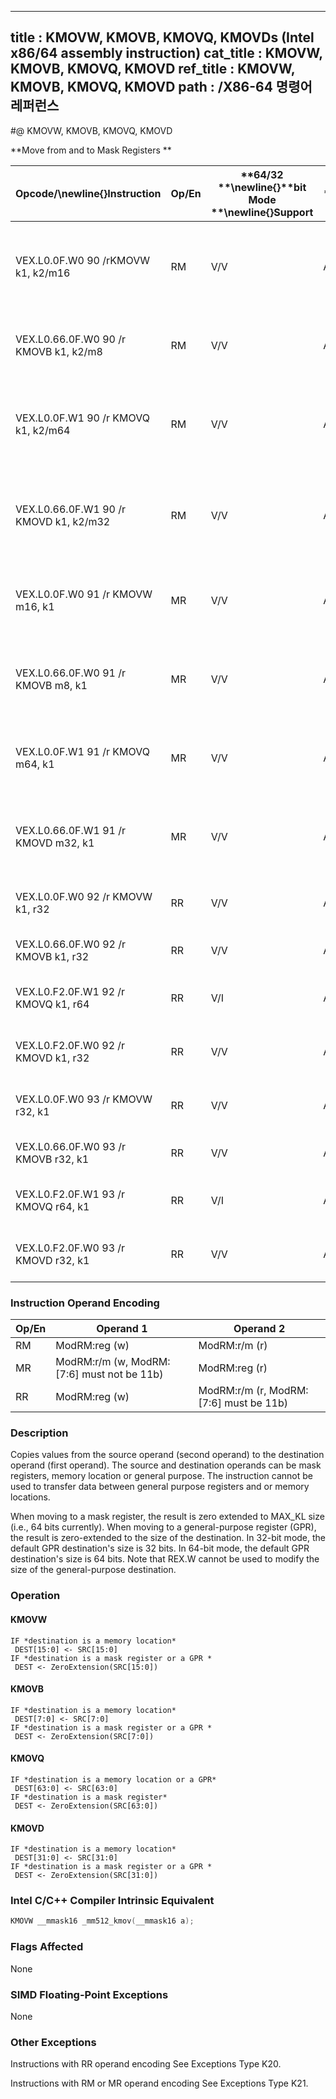----------------------------
title : KMOVW, KMOVB, KMOVQ, KMOVDs (Intel x86/64 assembly instruction)
cat_title : KMOVW, KMOVB, KMOVQ, KMOVD
ref_title : KMOVW, KMOVB, KMOVQ, KMOVD
path : /X86-64 명령어 레퍼런스
----------------------------
#@ KMOVW, KMOVB, KMOVQ, KMOVD

**Move from and to Mask Registers **

|**Opcode/**\newline{}**Instruction**|**Op/En**|**64/32 **\newline{}**bit Mode **\newline{}**Support**|**CPUID **\newline{}**Feature **\newline{}**Flag**|**Description**|
|------------------------------------|---------|------------------------------------------------------|--------------------------------------------------|---------------|
|VEX.L0.0F.W0 90 /rKMOVW k1, k2/m16|RM|V/V|AVX512F|Move 16 bits mask from k2/m16 and store the result in k1.|
|VEX.L0.66.0F.W0 90 /r KMOVB k1, k2/m8|RM|V/V|AVX512DQ|Move 8 bits mask from k2/m8 and store the result in k1. |
|VEX.L0.0F.W1 90 /r KMOVQ k1, k2/m64|RM|V/V|AVX512BW|Move 64 bits mask from k2/m64 and store the result in k1.|
|VEX.L0.66.0F.W1 90 /r KMOVD k1, k2/m32|RM|V/V|AVX512BW|Move 32 bits mask from k2/m32 and store the result in k1. |
|VEX.L0.0F.W0 91 /r KMOVW m16, k1|MR|V/V|AVX512F|Move 16 bits mask from k1 and store the result in m16.|
|VEX.L0.66.0F.W0 91 /r KMOVB m8, k1|MR|V/V|AVX512DQ|Move 8 bits mask from k1 and store the result in m8. |
|VEX.L0.0F.W1 91 /r KMOVQ m64, k1|MR|V/V|AVX512BW|Move 64 bits mask from k1 and store the result in m64.|
|VEX.L0.66.0F.W1 91 /r KMOVD m32, k1|MR|V/V|AVX512BW|Move 32 bits mask from k1 and store the result in m32.|
|VEX.L0.0F.W0 92 /r KMOVW k1, r32|RR|V/V|AVX512F|Move 16 bits mask from r32 to k1.|
|VEX.L0.66.0F.W0 92 /r KMOVB k1, r32|RR|V/V|AVX512DQ|Move 8 bits mask from r32 to k1.|
|VEX.L0.F2.0F.W1 92 /r KMOVQ k1, r64|RR|V/I|AVX512BW|Move 64 bits mask from r64 to k1.|
|VEX.L0.F2.0F.W0 92 /r KMOVD k1, r32|RR|V/V|AVX512BW|Move 32 bits mask from r32 to k1.|
|VEX.L0.0F.W0 93 /r KMOVW r32, k1|RR|V/V|AVX512F|Move 16 bits mask from k1 to r32.|
|VEX.L0.66.0F.W0 93 /r KMOVB r32, k1|RR|V/V|AVX512DQ|Move 8 bits mask from k1 to r32.|
|VEX.L0.F2.0F.W1 93 /r KMOVQ r64, k1|RR|V/I|AVX512BW|Move 64 bits mask from k1 to r64.|
|VEX.L0.F2.0F.W0 93 /r KMOVD r32, k1|RR|V/V|AVX512BW|Move 32 bits mask from k1 to r32.|
### Instruction Operand Encoding


|Op/En|Operand 1|Operand 2|
|-----|---------|---------|
|RM|ModRM:reg (w)|ModRM:r/m (r)|
|MR|ModRM:r/m (w, ModRM:[7:6] must not be 11b)|ModRM:reg (r)|
|RR|ModRM:reg (w)|ModRM:r/m (r, ModRM:[7:6] must be 11b) |
### Description


Copies values from the source operand (second operand) to the destination operand (first operand). The source and destination operands can be mask registers, memory location or general purpose. The instruction cannot be used to transfer data between general purpose registers and or memory locations.

When moving to a mask register, the result is zero extended to MAX_KL size (i.e., 64 bits currently). When moving to a general-purpose register (GPR), the result is zero-extended to the size of the destination. In 32-bit mode, the default GPR destination's size is 32 bits. In 64-bit mode, the default GPR destination's size is 64 bits. Note that REX.W cannot be used to modify the size of the general-purpose destination.


### Operation
#### KMOVW
```info-verb
IF *destination is a memory location*
 DEST[15:0]  <- SRC[15:0]
IF *destination is a mask register or a GPR *
 DEST <-  ZeroExtension(SRC[15:0])
```
#### KMOVB
```info-verb
IF *destination is a memory location*
 DEST[7:0]  <- SRC[7:0]
IF *destination is a mask register or a GPR *
 DEST <-  ZeroExtension(SRC[7:0])
```
#### KMOVQ
```info-verb
IF *destination is a memory location or a GPR*
 DEST[63:0] <-  SRC[63:0]
IF *destination is a mask register*
 DEST  <- ZeroExtension(SRC[63:0])
```
#### KMOVD
```info-verb
IF *destination is a memory location*
 DEST[31:0] <-  SRC[31:0]
IF *destination is a mask register or a GPR *
 DEST  <- ZeroExtension(SRC[31:0])
```

### Intel C/C++ Compiler Intrinsic Equivalent

```cpp
KMOVW __mmask16 _mm512_kmov(__mmask16 a);
```
### Flags Affected


None

### SIMD Floating-Point Exceptions


None

### Other Exceptions


Instructions with RR operand encoding See Exceptions Type K20.

Instructions with RM or MR operand encoding See Exceptions Type K21.

